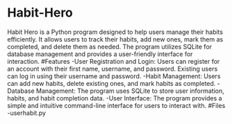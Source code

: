 # Habit-Hero
Habit Hero is a Python program designed to help users manage their habits efficiently. It allows users to track their habits, add new ones, mark them as completed, and delete them as needed. The program utilizes SQLite for database management and provides a user-friendly interface for interaction.
#Features
-User Registration and Login: Users can register for an account with their first name, username, and password. Existing users can log in using their username and password.
-Habit Management: Users can add new habits, delete existing ones, and mark habits as completed.
-Database Management: The program uses SQLite to store user information, habits, and habit completion data.
-User Interface: The program provides a simple and intuitive command-line interface for users to interact with.
#Files
-userhabit.py
